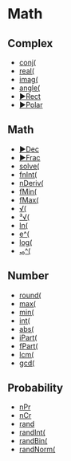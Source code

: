 # Math


## Complex

 * <a href="../tokens/conj(.md" title="0xBB25">conj(</a>
 * <a href="../tokens/real(.md" title="0xBB26">real(</a>
 * <a href="../tokens/imag(.md" title="0xBB27">imag(</a>
 * <a href="../tokens/angle(.md" title="0xBB28">angle(</a>
 * <a href="../tokens/►Rect.md" title="0xBB2F">►Rect</a>
 * <a href="../tokens/►Polar.md" title="0xBB30">►Polar</a>

## Math

 * <a href="../tokens/►Dec.md" title="0x02">►Dec</a>
 * <a href="../tokens/►Frac.md" title="0x03">►Frac</a>
 * <a href="../tokens/solve(.md" title="0x22">solve(</a>
 * <a href="../tokens/fnInt(.md" title="0x24">fnInt(</a>
 * <a href="../tokens/nDeriv(.md" title="0x25">nDeriv(</a>
 * <a href="../tokens/fMin(.md" title="0x27">fMin(</a>
 * <a href="../tokens/fMax(.md" title="0x28">fMax(</a>
 * <a href="../tokens/√(.md" title="0xBC">√(</a>
 * <a href="../tokens/³√(.md" title="0xBD">³√(</a>
 * <a href="../tokens/ln(.md" title="0xBE">ln(</a>
 * <a href="../tokens/e^(.md" title="0xBF">e^(</a>
 * <a href="../tokens/log(.md" title="0xC0">log(</a>
 * <a href="../tokens/₁₀^(.md" title="0xC1">₁₀^(</a>

## Number

 * <a href="../tokens/round(.md" title="0x12">round(</a>
 * <a href="../tokens/max(.md" title="0x19">max(</a>
 * <a href="../tokens/min(.md" title="0x1A">min(</a>
 * <a href="../tokens/int(.md" title="0xB1">int(</a>
 * <a href="../tokens/abs(.md" title="0xB2">abs(</a>
 * <a href="../tokens/iPart(.md" title="0xB9">iPart(</a>
 * <a href="../tokens/fPart(.md" title="0xBA">fPart(</a>
 * <a href="../tokens/lcm(.md" title="0xBB08">lcm(</a>
 * <a href="../tokens/gcd(.md" title="0xBB09">gcd(</a>

## Probability

 * <a href="../tokens/ nPr.md" title="0x94"> nPr </a>
 * <a href="../tokens/ nCr.md" title="0x95"> nCr </a>
 * <a href="../tokens/rand.md" title="0xAB">rand</a>
 * <a href="../tokens/randInt(.md" title="0xBB0A">randInt(</a>
 * <a href="../tokens/randBin(.md" title="0xBB0B">randBin(</a>
 * <a href="../tokens/randNorm(.md" title="0xBB1F">randNorm(</a>

